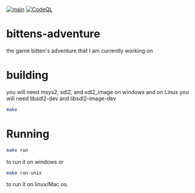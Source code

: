 [![main](https://github.com/litten2up/bittens-adventure/actions/workflows/build.yml/badge.svg)](https://github.com/litten2up/bittens-adventure/actions/workflows/build.yml) [![CodeQL](https://github.com/litten2up/bittens-adventure/actions/workflows/codeql-analysis.yml/badge.svg)](https://github.com/litten2up/bittens-adventure/actions/workflows/codeql-analysis.yml)
# bittens-adventure
the game bitten's adventure that I am currently working on

# building
you will need msys2, sdl2, and sdl2_image on windows and on Linux you will need libsdl2-dev and libsdl2-image-dev


```bash
make
```
# Running
```bash
make run
``` 
to run it on windows or
```bash
make run-unix
```
to run it on linux/Mac os.
